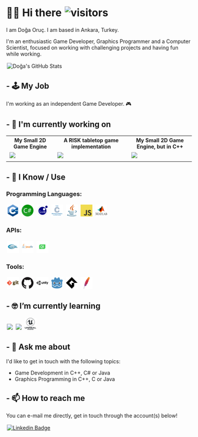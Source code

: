 <!--
**aeris170/aeris170** is a ✨ _special_ ✨ repository because its `README.md` (this file) appears on your GitHub profile.



Here are some ideas to get you started:

- 🔭 I’m currently working on ...
- 🌱 I’m currently learning ...
- 👯 I’m looking to collaborate on ...
- 🤔 I’m looking for help with ...
- 💬 Ask me about ...
- 📫 How to reach me: ...
- 😄 Pronouns: ...
- ⚡ Fun fact: ...
-->

# 🙋‍♂️ Hi there ![visitors](https://img.shields.io/badge/dynamic/json?color=informational&label=visitor&query=value&url=https%3A%2F%2Fapi.countapi.xyz%2Fhit%2Faeris170.aeris170%2Freadme)

I am Doğa Oruç. I am based in Ankara, Turkey.

I'm an enthusiastic Game Developer, Graphics Programmer and a Computer Scientist, focused on working with challenging projects and having fun while working.

![Doğa's GitHub Stats](https://github-readme-stats.vercel.app/api?username=aeris170&show_icons=true)

## - 🕹️ My Job

I'm working as an independent Game Developer. 🎮

## - 🔭 I'm currently working on

<table style="width:100%; table-layout:fixed">
  <tr>
    <th>My Small 2D Game Engine</th>
    <th>A RISK tabletop game implementation</th>
    <th>My Small 2D Game Engine, but in C++</th>
  </tr>
  <tr>
    <td>
		<a href="https://github.com/aeris170/DoaEngine">
			<img src="https://i.hizliresim.com/kcX3Xz.png" />
		</a>
	</td>
    <td>
		<a href="https://github.com/aeris170/RISK-Digital-Cut">
			<img src="https://repository-images.githubusercontent.com/169880359/d106c280-9780-11e9-983c-0b51e49af958" />
		</a>
	</td>
    <td>
		<a href="https://github.com/chroma-works/NeoDoa">
			<img src="https://user-images.githubusercontent.com/25724155/72576385-9ca35100-38e0-11ea-9f10-5de3852e6df3.png" />
		</a>
	</td>
  </tr>
</table>

## - 🧠 I Know / Use
### Programming Languages:

<div class="tooltip">
  <img src="https://github.com/github/explore/blob/master/topics/cpp/cpp.png?raw=true" height="32" />
  <span class="tooltiptext">
  C++
  </span>
</div>
<div class="tooltip">
  <img src="https://github.com/github/explore/blob/master/topics/csharp/csharp.png?raw=true" height="32" />
  <span class="tooltiptext">
  C#
  </span>
</div>
<div class="tooltip">
  <img src="https://github.com/github/explore/blob/master/topics/lua/lua.png?raw=true" height="32" />
  <span class="tooltiptext">
  LUA
  </span>
</div>
<div class="tooltip">
  <img src="https://github.com/github/explore/blob/master/topics/c/c.png?raw=true" height="32" />
  <span class="tooltiptext">
  C
  </span>
</div>
<div class="tooltip">
  <img src="https://github.com/github/explore/blob/master/topics/java/java.png?raw=true" height="32" />
  <span class="tooltiptext">
  JAVA
  </span>
</div>
<div class="tooltip">
  <img src="https://github.com/github/explore/blob/master/topics/javascript/javascript.png?raw=true" height="32" />
  <span class="tooltiptext">
  JavaScript
  </span>
</div>
<div class="tooltip">
  <img src="https://github.com/github/explore/blob/master/topics/matlab/matlab.png?raw=true" height="32" />
  <span class="tooltiptext">
  MATLAB
  </span>
</div>

### APIs:

<div class="tooltip">
  <img src="https://github.com/github/explore/blob/master/topics/opengl/opengl.png?raw=true" height="32" />
  <span class="tooltiptext">
  OpenGL
  </span>
</div>
<div class="tooltip">
  <img src="https://github.com/github/explore/blob/master/topics/javafx/javafx.png?raw=true" height="32" />
  <span class="tooltiptext">
  JavaFX
  </span>
</div>
<div class="tooltip">
  <img src="https://github.com/github/explore/blob/master/topics/qt/qt.png?raw=true" height="32" />
  <span class="tooltiptext">
  Qt5
  </span>
</div>

### Tools:

<div class="tooltip">
  <img src="https://github.com/github/explore/blob/master/topics/git/git.png?raw=true" height="32" />
  <span class="tooltiptext">
  Git
  </span>
</div>
<div class="tooltip">
  <img src="https://github.com/github/explore/blob/master/topics/github/github.png?raw=true" height="32" />
  <span class="tooltiptext">
  GitHub
  </span>
</div>
<div class="tooltip">
  <img src="https://github.com/github/explore/blob/master/topics/unity/unity.png?raw=true" height="32" />
  <span class="tooltiptext">
  Unity
  </span>
</div>
<div class="tooltip">
  <img src="https://github.com/github/explore/blob/master/topics/godot/godot.png?raw=true" height="32" />
  <span class="tooltiptext">
  Godot
  </span>
</div>
<div class="tooltip">
  <img src="https://github.com/github/explore/blob/master/topics/gamemaker/gamemaker.png?raw=true" height="32" />
  <span class="tooltiptext">
  GameMaker
  </span>
</div>
<div class="tooltip">
  <img src="https://github.com/github/explore/blob/master/topics/maven/maven.png?raw=true" height="32" />
  <span class="tooltiptext">
  Maven
  </span>
</div>

## - 🤓 I’m currently learning

<div class="tooltip">
  <img src="https://upload.wikimedia.org/wikipedia/en/0/01/Directx9.png" height="32" />
  <span class="tooltiptext">
  DirectX
  </span>
</div>
<div class="tooltip">
  <img src="https://pbs.twimg.com/profile_images/1138532045364367371/DkXgxFjE.png" height="32" />
  <span class="tooltiptext">
  Vulkan
  </span>
</div>
<div class="tooltip">
  <img src="https://github.com/github/explore/blob/master/topics/unreal-engine/unreal-engine.png?raw=true" height="32" />
  <span class="tooltiptext">
  Unreal Engine
  </span>
</div>

## - 💬 Ask me about

I'd like to get in touch with the following topics:

- Game Development in C++, C# or Java
- Graphics Programming in C++, C or Java

## - 📫 How to reach me

You can e-mail me directly, get in touch through the account(s) below!

[![Linkedin Badge](https://img.shields.io/badge/dogaoruc-follow%20on%20linkedin-blue?style=for-the-badge&logo=linkedin)](https://www.linkedin.com/in/do%C4%9Fa-oru%C3%A7-973b08155/)


<style>
	img {
		margin: 2px;
	}
	
	.tooltip {
	  position: relative;
	  display: inline-block;
	}

	.tooltip .tooltiptext {
	  visibility: hidden;
	  width: 120px;
	  background-color: #363D45;
	  color: #D0D0D5;
	  text-align: center;
	  padding: 5px;
	  border-radius: 6px;
	 
	  position: absolute;
      bottom: 100%;
	  left: 50%;
	  margin-left: -60px;
	  z-index: 1;
	}

	.tooltip:hover .tooltiptext {
	  visibility: visible;
	}
</style>
